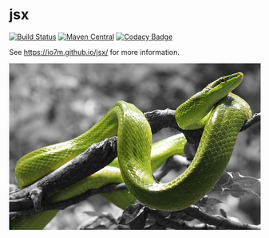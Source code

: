 jsx
===

[![Build Status](https://travis-ci.org/io7m/jsx.svg)](https://travis-ci.org/io7m/jsx)
[![Maven Central](https://maven-badges.herokuapp.com/maven-central/com.io7m.jsx/com.io7m.jsx/badge.png)](https://maven-badges.herokuapp.com/maven-central/com.io7m.jsx/com.io7m.jsx)
[![Codacy Badge](https://api.codacy.com/project/badge/Grade/f1f96b15af7049eba148aeb6abf04995)](https://www.codacy.com/app/github_79/jsx?utm_source=github.com&amp;utm_medium=referral&amp;utm_content=io7m/jsx&amp;utm_campaign=Badge_Grade)

See https://io7m.github.io/jsx/ for more information.

![jsx](./src/site/resources/jsx.jpg?raw=true)

